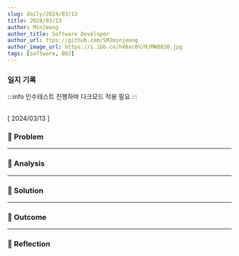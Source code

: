 ```yaml
---
slug: daily/2024/03/13
title: 2024/03/13
author: MinJeong
author_title: Software Developer
author_url: ttps://github.com/SMJminjeong
author_image_url: https://i.ibb.co/hX6xc0V/MJMW0830.jpg
tags: [software, BOJ]
---
```


### 일지 기록

:::info
인수테스트 진행하며 다크모드 적용 필요
:::

<br/>
[ 2024/03/13 ]

### 🧐 Problem

---

### 👀 Analysis



---

### 🌈 Solution

---

### 🎯 Outcome


---

### 👼 Reflection
